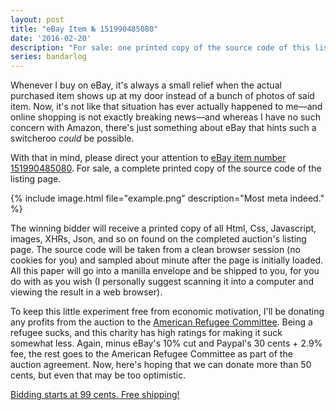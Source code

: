 ```yaml
---
layout: post
title: "eBay Item № 151990485080"
date: '2016-02-20'
description: "For sale: one printed copy of the source code of this listing's page"
series: bandarlog
---
```


Whenever I buy on eBay, it's always a small relief when the actual purchased item shows up at my door instead of a bunch of photos of said item. Now, it's not like that situation has ever actually happened to me—and online shopping is not exactly breaking news—and whereas I have no such concern with Amazon, there's just something about eBay that hints such a switcheroo *could* be possible.

With that in mind, please direct your attention to [eBay item number 151990485080][listing]. For sale, a complete printed copy of the source code of the listing page.

{% include image.html file="example.png" description="Most meta indeed." %} 

The winning bidder will receive a printed copy of all Html, Css, Javascript, images, XHRs, Json, and so on found on the completed auction's listing page. The source code will be taken from a clean browser session (no cookies for you) and sampled about minute after the page is initially loaded. All this paper will go into a manilla envelope and be shipped to you, for you do with as you wish (I personally suggest scanning it into a computer and viewing the result in a web browser).

To keep this little experiment free from economic motivation, I'll be donating any profits from the auction to the [American Refugee Committee][arc]. Being a refugee sucks, and this charity has high ratings for making it suck somewhat less. Again, minus eBay's 10% cut and Paypal's 30 cents + 2.9% fee, the rest goes to the American Refugee Committee as part of the auction agreement. Now, here's hoping that we can donate more than 50 cents, but even that may be too optimistic.

[Bidding starts at 99 cents. Free shipping!][listing]



[arc]: http://www.arcrelief.org/
[listing]: http://www.ebay.com/itm/-/151990485080



